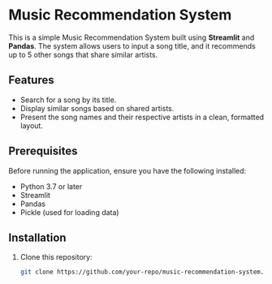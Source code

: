 # Music Recommendation System

This is a simple Music Recommendation System built using **Streamlit** and **Pandas**. The system allows users to input a song title, and it recommends up to 5 other songs that share similar artists.

## Features

- Search for a song by its title.
- Display similar songs based on shared artists.
- Present the song names and their respective artists in a clean, formatted layout.

## Prerequisites

Before running the application, ensure you have the following installed:

- Python 3.7 or later
- Streamlit
- Pandas
- Pickle (used for loading data)

## Installation

1. Clone this repository:

   ```bash
   git clone https://github.com/your-repo/music-recommendation-system.git

